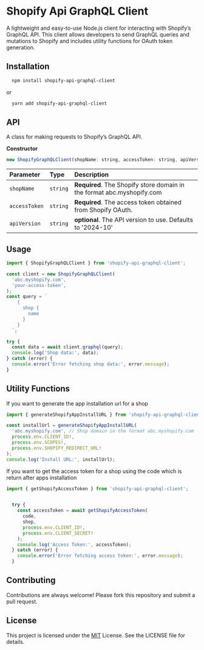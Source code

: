# Shopify Api GraphQL Client

A lightweight and easy-to-use Node.js client for interacting with Shopify’s GraphQL API. This client allows developers to send GraphQL queries and mutations to Shopify and includes utility functions for OAuth token generation.

## Installation

```bash
  npm install shopify-api-graphql-client
```

or

```bash
  yarn add shopify-api-graphql-client
```

## API

A class for making requests to Shopify’s GraphQL API.

**Constructor**

```javascript
new ShopifyGraphQLClient(shopName: string, accessToken: string, apiVersion?: string);
```

| Parameter     | Type     | Description                                                            |
| :------------ | :------- | :--------------------------------------------------------------------- |
| `shopName`    | `string` | **Required**. The Shopify store domain in the format abc.myshopify.com |
| `accessToken` | `string` | **Required**. The access token obtained from Shopify OAuth.            |
| `apiVersion`  | `string` | **optional**. The API version to use. Defaults to '2024-10'            |

## Usage

```javascript
import { ShopifyGraphQLClient } from 'shopify-api-graphql-client';

const client = new ShopifyGraphQLClient(
  'abc.myshopify.com',
  'your-access-token',
);
const query = `
    {
      shop {
        name
      }
    }
  `;

try {
  const data = await client.graphql(query);
  console.log('Shop data:', data);
} catch (error) {
  console.error('Error fetching shop data:', error.message);
}
```

## Utility Functions

If you want to generate the app installation url for a shop

```javascript
import { generateShopifyAppInstallURL } from 'shopify-api-graphql-client';

const installUrl = generateShopifyAppInstallURL(
  'abc.myshopify.com', // Shop domain in the format abc.myshopify.com
  process.env.CLIENT_ID!,
  process.env.SCOPES!,
  process.env.SHOPIFY_REDIRECT_URL!
);
console.log('Install URL:', installUrl);
```

If you want to get the access token for a shop using the code which is return after apps installation

```javascript
import { getShopifyAccessToken } from 'shopify-api-graphql-client';


  try {
    const accessToken = await getShopifyAccessToken(
      code,
      shop,
      process.env.CLIENT_ID!,
      process.env.CLIENT_SECRET!
    );
    console.log('Access Token:', accessToken);
  } catch (error) {
    console.error('Error fetching access token:', error.message);
  }

```

## Contributing

Contributions are always welcome! Please fork this repository and submit a pull request.

## License

This project is licensed under the [MIT](https://choosealicense.com/licenses/mit/) License. See the LICENSE file for details.
